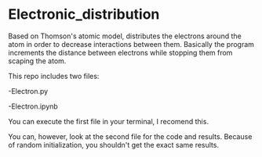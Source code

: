 # Electronic_distribution
Based on Thomson's atomic model, distributes the electrons around the atom in order to decrease interactions between them.
Basically the program increments the distance between electrons while stopping them from scaping the atom.

This repo includes two files:

  -Electron.py
  
  -Electron.ipynb

You can execute the first file in your terminal, I recomend this.


You can, however, look at the second file for the code and results. Because of random initialization, you shouldn't get the exact same results.
